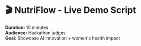 # 🎬 NutriFlow - Live Demo Script

**Duration:** 10 minutes  
**Audience:** Hackathon judges  
**Goal:** Showcase AI innovation + women's health impact

